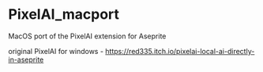 # PixelAI_macport

MacOS port of the PixelAI extension for Aseprite


original PixelAI for windows - https://red335.itch.io/pixelai-local-ai-directly-in-aseprite
